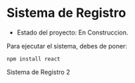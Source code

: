 <h1> Sistema de Registro </h1>

- Estado del proyecto: En Construccion.

Para ejecutar el sistema, debes de poner:

```npm install react```

Sistema de Registro 2
